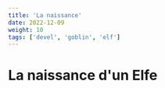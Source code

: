 ```yaml
---
title: 'La naissance'
date: 2022-12-09
weight: 10
tags: ['devel', 'goblin', 'elf']
---
```


# La naissance d'un Elfe
